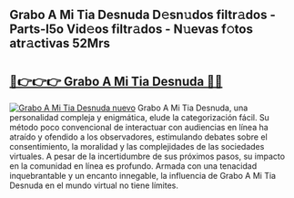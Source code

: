 ## Grabo A Mi Tia Desnuda D𝚎sn𝚞dos filtr𝚊dos - Parts-l5o Vid𝚎os filtr𝚊dos - N𝚞evas f𝚘tos atr𝚊ctivas 52Mrs

# <h2><a href="http://mb1tnsq.tromn.icu/?c=Grabo+A+Mi+Tia+Desnuda">🔗👉👉👉 Grabo A Mi Tia Desnuda 🔗🔗</a></h2>

[![Grabo A Mi Tia Desnuda nuevo](https://i.imgur.com/pEAQMta.gif)](http://mb1tnsq.tromn.icu/?c=Grabo+A+Mi+Tia+Desnuda)
Grabo A Mi Tia Desnuda, una personalidad compleja y enigmática, elude la categorización fácil. Su método poco convencional de interactuar con audiencias en línea ha atraído y ofendido a los observadores, estimulando debates sobre el consentimiento, la moralidad y las complejidades de las sociedades virtuales. A pesar de la incertidumbre de sus próximos pasos, su impacto en la comunidad en línea es profundo. Armada con una tenacidad inquebrantable y un encanto innegable, la influencia de Grabo A Mi Tia Desnuda en el mundo virtual no tiene límites.

